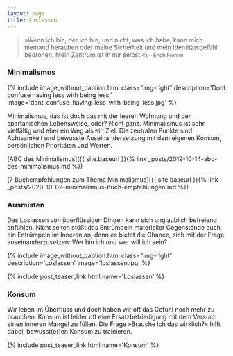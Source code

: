 ```yaml
---
layout: page
title: Loslassen
---
```


>»Wenn ich bin, der ich bin, und nicht, was ich habe, kann mich niemand berauben
oder meine Sicherheit und mein Identitätsgefühl bedrohen. Mein Zentrum ist in
mir selbst.«\\
<small>– Erich Fromm</small>

### Minimalismus

{% include image_without_caption.html
class="img-right"
description='Dont confuse having less with being less.'
image='dont_confuse_having_less_with_being_less.jpg'
%}

Minimalismus, das ist doch das mit der leeren Wohnung und der spartanischen
Lebensweise, oder? Nicht ganz. Minimalismus ist sehr vielfältig und eher ein Weg
als ein Ziel. Die zentralen Punkte sind Achtsamkeit und bewusste
Auseinandersetzung mit dem eigenen Konsum, persönlichen Prioritäten und Werten.

[ABC des Minimalismus]({{ site.baseurl }}{% link _posts/2019-10-14-abc-des-minimalismus.md %})

[7 Buchempfehlungen zum Thema Minimalismus]({{ site.baseurl }}{% link _posts/2020-10-02-minimalismus-buch-empfehlungen.md %})

### Ausmisten

Das Loslassen von überflüssigen Dingen kann sich unglaublich befreiend anfühlen.
Nicht selten stößt das Entrümpeln materieller Gegenstände auch ein Entrümpeln im
Inneren an, denn es bietet die Chance, sich mit der Frage auseinanderzusetzen:
Wer bin ich und wer will ich sein?

{% include image_without_caption.html
class="img-right"
description='Loslassen'
image='loslassen.jpg'
%}

{% include post_teaser_link.html name='Loslassen' %}

### Konsum

Wir leben im Überfluss und doch haben wir oft das Gefühl noch mehr zu brauchen.
Konsum ist leider oft eine Ersatzbefriedigung mit dem Versuch einen inneren
Mangel zu füllen. Die Frage »Brauche ich das wirklich?« hilft dabei,
bewusst(er)en Konsum zu trainieren.

{% include post_teaser_link.html name='Konsum' %}
